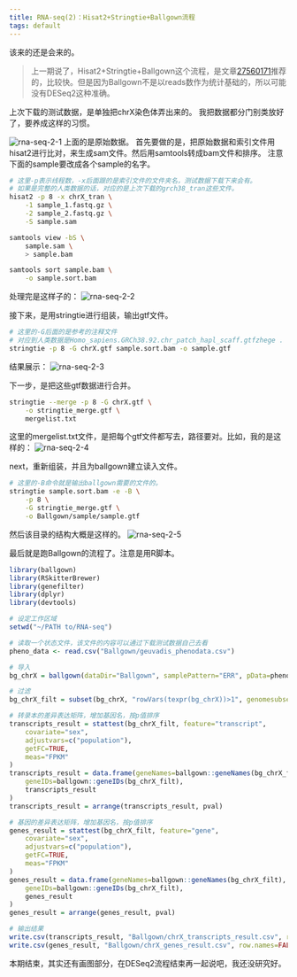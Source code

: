 ```yaml
---
title: RNA-seq(2)：Hisat2+Stringtie+Ballgown流程
tags: default
---
```

该来的还是会来的。
>上一期说了，Hisat2+Stringtie+Ballgown这个流程，是文章[27560171](https://www.ncbi.nlm.nih.gov/pubmed/27560171)推荐的，比较快。但是因为Ballgown不是以reads数作为统计基础的，所以可能没有DESeq2这种准确。

上次下载的测试数据，是单独把chrX染色体弄出来的。
我把数据都分门别类放好了，要养成这样的习惯。

![rna-seq-2-1](https://raw.githubusercontent.com/pzweuj/pzweuj.github.io/refs/heads/master/downloads/images/rna-seq-2-1.PNG)
上面的是原始数据。
首先要做的是，把原始数据和索引文件用hisat2进行比对，来生成sam文件。然后用samtools转成bam文件和排序。
注意下面的sample要改成各个sample的名字。
```bash
# 这里-p表示线程数，-x后面跟的是索引文件的文件夹名，测试数据下载下来会有。
# 如果是完整的人类数据的话，对应的是上次下载的grch38_tran这些文件。
hisat2 -p 8 -x chrX_tran \
	-1 sample_1.fastq.gz \
	-2 sample_2.fastq.gz \
	-S sample.sam

samtools view -bS \
	sample.sam \
	> sample.bam

samtools sort sample.bam \
	-o sample.sort.bam
```

处理完是这样子的：
![rna-seq-2-2](https://raw.githubusercontent.com/pzweuj/pzweuj.github.io/refs/heads/master/downloads/images/rna-seq-2-2.PNG)

接下来，是用stringtie进行组装，输出gtf文件。
```bash
# 这里的-G后面的是参考的注释文件
# 对应到人类数据是Homo_sapiens.GRCh38.92.chr_patch_hapl_scaff.gtfzhege .
stringtie -p 8 -G chrX.gtf sample.sort.bam -o sample.gtf
```
结果展示：
![rna-seq-2-3](https://raw.githubusercontent.com/pzweuj/pzweuj.github.io/refs/heads/master/downloads/images/rna-seq-2-3.PNG)

下一步，是把这些gtf数据进行合并。
```bash
stringtie --merge -p 8 -G chrX.gtf \
	-o stringtie_merge.gtf \
	mergelist.txt
```
这里的mergelist.txt文件，是把每个gtf文件都写去，路径要对。比如，我的是这样的：
![rna-seq-2-4](https://raw.githubusercontent.com/pzweuj/pzweuj.github.io/refs/heads/master/downloads/images/rna-seq-2-4.PNG)

next，重新组装，并且为ballgown建立读入文件。
```bash
# 这里的-B命令就是输出ballgown需要的文件的。
stringtie sample.sort.bam -e -B \
	-p 8 \
	-G stringtie_merge.gtf \
	-o Ballgown/sample/sample.gtf
```
然后该目录的结构大概是这样的。
![rna-seq-2-5](https://raw.githubusercontent.com/pzweuj/pzweuj.github.io/refs/heads/master/downloads/images/rna-seq-2-5.PNG)

最后就是跑Ballgown的流程了。注意是用R脚本。
```R
library(ballgown)
library(RSkitterBrewer)
library(genefilter)
library(dplyr)
library(devtools)

# 设定工作区域
setwd("~/PATH to/RNA-seq")

# 读取一个状态文件，该文件的内容可以通过下载测试数据自己去看
pheno_data <- read.csv("Ballgown/geuvadis_phenodata.csv")

# 导入
bg_chrX = ballgown(dataDir="Ballgown", samplePattern="ERR", pData=pheno_data)

# 过滤
bg_chrX_filt = subset(bg_chrX, "rowVars(texpr(bg_chrX))>1", genomesubset=TRUE)

# 转录本的差异表达矩阵，增加基因名，按p值排序
transcripts_result = stattest(bg_chrX_filt, feature="transcript",
	covariate="sex",
	adjustvars=c("population"),
	getFC=TRUE,
	meas="FPKM"
)
transcripts_result = data.frame(geneNames=ballgown::geneNames(bg_chrX_filt),
	geneIDs=ballgown::geneIDs(bg_chrX_filt),
	transcripts_result
)
transcripts_result = arrange(transcripts_result, pval)

# 基因的差异表达矩阵，增加基因名，按p值排序
genes_result = stattest(bg_chrX_filt, feature="gene",
	covariate="sex",
	adjustvars=c("population"),
	getFC=TRUE,
	meas="FPKM"
)
genes_result = data.frame(geneNames=ballgown::geneNames(bg_chrX_filt),
	geneIDs=ballgown::geneIDs(bg_chrX_filt),
	genes_result
)
genes_result = arrange(genes_result, pval)

# 输出结果
write.csv(transcripts_result, "Ballgown/chrX_transcripts_result.csv", row.names=FALSE)
write.csv(genes_result, "Ballgown/chrX_genes_result.csv", row.names=FALSE)
```

本期结束，其实还有画图部分，在DESeq2流程结束再一起说吧，我还没研究好。

[T_T]:我爱你呀，老井!